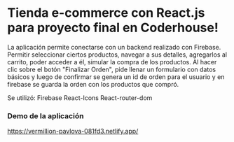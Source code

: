 # Tienda e-commerce con React.js para proyecto final en Coderhouse!

La aplicación permite conectarse con un backend realizado con Firebase. Permitir seleccionar ciertos productos, navegar a sus detalles, agregarlos al carrito, poder acceder a él, simular la compra de los productos. Al hacer clic sobre el botón "Finalizar Orden", pide llenar un formulario con datos básicos y luego de confirmar se genera un id de orden para el usuario y en firebase se guarda la orden con los productos que compró.

Se utilizó:
Firebase
React-Icons
React-router-dom

### Demo de la aplicación

https://vermillion-pavlova-081fd3.netlify.app/
